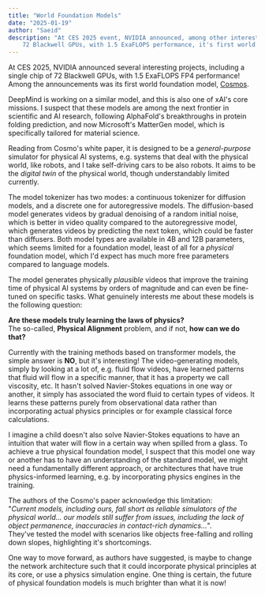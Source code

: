 ```yaml
---
title: "World Foundation Models"
date: "2025-01-19"
author: "Saeid"
description: "At CES 2025 event, NVIDIA announced, among other interesting things, including a single chip made out of\
    72 Blackwell GPUs, with 1.5 ExaFLOPS performance, it's first world foundation model, Cosmos."
---
```

At CES 2025, NVIDIA announced several interesting projects, 
including a single chip of 72 Blackwell GPUs, with 1.5 ExaFLOPS FP4 performance!
Among the announcements was its first world foundation model, 
[Cosmos](https://research.nvidia.com/publication/2025-01_cosmos-world-foundation-model-platform-physical-ai). 

DeepMind is working on a similar model, and this is also one of xAI's core missions. 
I suspect that these models are among the next frontier in scientific and AI research, 
following AlphaFold's breakthroughs in protein folding prediction, 
and now Microsoft's MatterGen model, which is specifically tailored for material science.

Reading from Cosmo's white paper, 
it is designed to be a *general-purpose* simulator for physical AI systems, 
e.g. systems that deal with the physical world, like robots, 
and I take self-driving cars to be also robots. 
It aims to be the *digital twin* of the physical world, though understandably limited currently.

The model tokenizer has two modes: a continuous tokenizer for diffusion models, 
and a discrete one for autoregressive models. The diffusion-based model generates videos 
by gradual denoising of a random initial noise, which is better in video quality 
compared to the autoregressive model, which generates videos by predicting the next token, 
which could be faster than diffusers. Both model types are available in 4B and 12B parameters, 
which seems limited for a foundation model, least of all for a *physical* foundation model, 
which I'd expect has much more free parameters compared to language models.

The model generates physically *plausible* videos that improve the training time 
of physical AI systems by orders of magnitude and can even be fine-tuned on specific tasks. 
What genuinely interests me about these models is the following question:

**Are these models truly learning the laws of physics?** \
The so-called, **Physical Alignment** problem, 
and if not, **how can we do that?** 

Currently with the training methods based on transformer models, 
the simple answer is **NO**, but it's interesting! The video-generating models, 
simply by looking at a lot of, e.g. fluid flow videos, have learned patterns 
that fluid will flow in a specific manner, that it has a property we call viscosity, etc. 
It hasn't solved Navier-Stokes equations in one way or another, 
it simply has associated the word fluid to certain types of videos. 
It learns these patterns purely from observational data rather than incorporating actual physics principles 
or for example classical force calculations.

I imagine a child doesn't also solve Navier-Stokes equations to have an intuition that 
water will flow in a certain way when spilled from a glass. To achieve a true physical foundation model, 
I suspect that this model one way or another has to have an understanding of the standard model, 
we might need a fundamentally different approach, or architectures that have true physics-informed learning, 
e.g. by incorporating physics engines in the training.

The authors of the Cosmo's paper acknowledge this limitation:\
"*Current models, including ours, fall short as reliable simulators of the physical world... 
our models still suffer from issues, including the lack of object permanence, 
inaccuracies in contact-rich dynamics...*".\
They've tested the model with scenarios like objects free-falling and rolling down slopes, highlighting it's shortcomings.

One way to move forward, as authors have suggested, is maybe to change the network architecture such that it could 
incorporate physical principles at its core, or use a physics simulation engine. 
One thing is certain, the future of physical foundation models is much brighter than what it is now!

